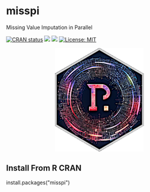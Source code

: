 # misspi
Missing Value Imputation in Parallel


  <!-- badges: start -->
  [![CRAN status](https://www.r-pkg.org/badges/version/misspi)](https://CRAN.R-project.org/package=misspi)
  [![](http://cranlogs.r-pkg.org/badges/grand-total/misspi?color=blue)](https://cran.r-project.org/package=misspi)
  [![](http://cranlogs.r-pkg.org/badges/last-month/misspi?color=red)](https://cran.r-project.org/package=misspi)
  [![License: MIT](https://img.shields.io/badge/License-MIT-yellow.svg)](https://opensource.org/licenses/MIT)
  <!-- badges: end -->

<p align="center">
  <img src="logo/logo_speed_final.png">
</p>


## Install From R CRAN
install.packages("misspi")


